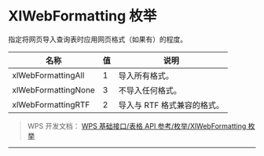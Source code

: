 # XlWebFormatting 枚举

指定将网页导入查询表时应用网页格式（如果有）的程度。

| 名称                | 值  | 说明                        |
|---------------------|-----|-----------------------------|
| xlWebFormattingAll  | 1   | 导入所有格式。              |
| xlWebFormattingNone | 3   | 不导入任何格式。            |
| xlWebFormattingRTF  | 2   | 导入与 RTF 格式兼容的格式。 |

> WPS 开发文档： [WPS 基础接口/表格 API 参考/枚举/XlWebFormatting 枚举](https://qn.cache.wpscdn.cn/encs/doc/office_v19/topics/WPS%20%E5%9F%BA%E7%A1%80%E6%8E%A5%E5%8F%A3/%E8%A1%A8%E6%A0%BC%20API%20%E5%8F%82%E8%80%83/%E6%9E%9A%E4%B8%BE/XlWebFormatting%20%E6%9E%9A%E4%B8%BE.html)

------------------------------------------------------------------------

